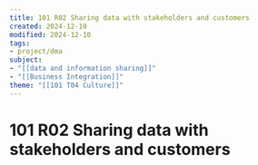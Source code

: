 ```yaml
---
title: 101 R02 Sharing data with stakeholders and customers
created: 2024-12-10
modified: 2024-12-10
tags:
- project/dma
subject: 
- "[[data and information sharing]]"
- "[[Business Integration]]"
theme: "[[101 T04 Culture]]"
---
```

# 101 R02 Sharing data with stakeholders and customers
